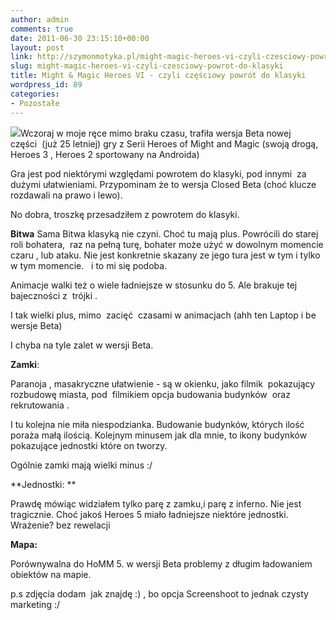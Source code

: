 ```yaml
---
author: admin
comments: true
date: 2011-06-30 23:15:10+00:00
layout: post
link: http://szymonmotyka.pl/might-magic-heroes-vi-czyli-czesciowy-powrot-do-klasyki/
slug: might-magic-heroes-vi-czyli-czesciowy-powrot-do-klasyki
title: Might & Magic Heroes VI - czyli częściowy powrót do klasyki
wordpress_id: 89
categories:
- Pozostałe
---
```


[![](http://szymonmotyka.pl/wp-content/uploads/2011/06/Haven_Forttcm46132181-300x185.jpg)](http://szymonmotyka.pl/wp-content/uploads/2011/06/Haven_Forttcm46132181.jpg)Wczoraj w moje ręce mimo braku czasu, trafiła wersja Beta nowej części  (już 25 letniej) gry z Serii Heroes of Might and Magic (swoją drogą, Heroes 3 , Heroes 2 sportowany na Androida)

Gra jest pod niektórymi względami powrotem do klasyki, pod innymi  za dużymi ułatwieniami. Przypominam że to wersja Closed Beta (choć klucze rozdawali na prawo i lewo).

No dobra, troszkę przesadziłem z powrotem do klasyki.

**<!-- more -->Bitwa**
Sama Bitwa klasyką nie czyni. Choć tu mają plus. Powrócili do starej roli bohatera,  raz na pełną turę, bohater może użyć w dowolnym momencie czaru , lub ataku. Nie jest konkretnie skazany ze jego tura jest w tym i tylko w tym momencie.   i to mi się podoba.

Animacje walki też o wiele ładniejsze w stosunku do 5. Ale brakuje tej bajeczności z  trójki .

I tak wielki plus, mimo  zacięć  czasami w animacjach (ahh ten Laptop i be wersje Beta)

I chyba na tyle zalet w wersji Beta.

**Zamki**:

Paranoja , masakryczne ułatwienie - są w okienku, jako filmik  pokazujący rozbudowę miasta, pod  filmikiem opcja budowania budynków  oraz rekrutowania .

I tu kolejna nie miła niespodzianka. Budowanie budynków, których ilość poraża małą ilością. Kolejnym minusem jak dla mnie, to ikony budynków pokazujące jednostki które on tworzy.

Ogólnie zamki mają wielki minus :/

**Jednostki: **

Prawdę mówiąc widziałem tylko parę z zamku,i parę z inferno. Nie jest tragicznie. Choć jakoś Heroes 5 miało ładniejsze niektóre jednostki. Wrażenie? bez rewelacji

**Mapa:**

Porównywalna do HoMM 5. w wersji Beta problemy z długim ładowaniem obiektów na mapie.

p.s zdjęcia dodam  jak znajdę :) , bo opcja Screenshoot to jednak czysty marketing :/


